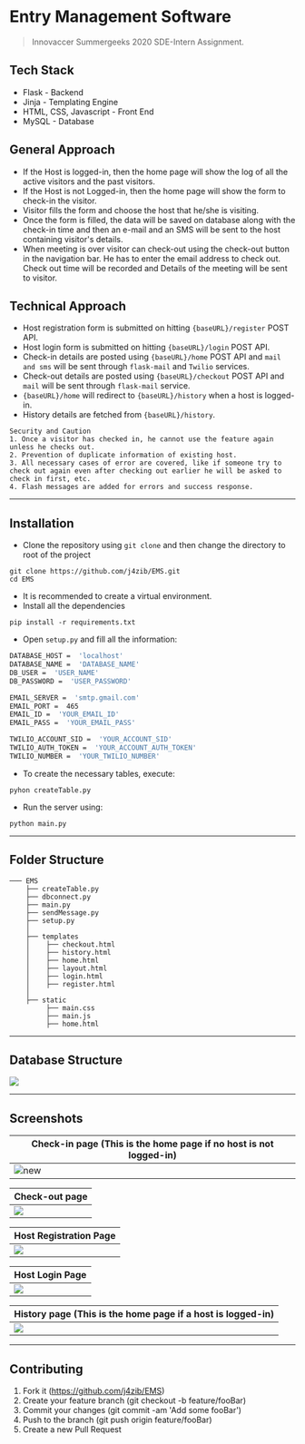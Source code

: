 
# Entry Management Software
>Innovaccer Summergeeks 2020 SDE-Intern Assignment.

## Tech Stack
- Flask - Backend
- Jinja - Templating Engine
- HTML, CSS, Javascript - Front End
- MySQL - Database

## General Approach
- If the Host is logged-in, then the home page will show the log of all the active visitors and the past visitors.
- If the Host is not Logged-in, then the home page will show the form to check-in the visitor.
- Visitor fills the form and choose the host that he/she is visiting.
- Once the form is filled, the data will be saved on database  along with the check-in time and then an e-mail and an SMS will be sent to the host containing visitor's details.
- When meeting is over visitor can check-out using the check-out button in the navigation bar. He has to enter the email address to check out. Check out time will be recorded and Details of the meeting will be sent to visitor. 

## Technical Approach
- Host registration form is submitted on hitting `{baseURL}/register` POST API.
- Host login form is submitted on hitting `{baseURL}/login` POST API.
- Check-in details are posted using `{baseURL}/home` POST API and `mail and sms` will be sent through `flask-mail` and `Twilio` services.
- Check-out details are posted using `{baseURL}/checkout` POST API and `mail` will be sent through `flask-mail` service.
- `{baseURL}/home` will redirect to `{baseURL}/history` when a host is logged-in.
- History details are fetched from `{baseURL}/history`.
```
Security and Caution
1. Once a visitor has checked in, he cannot use the feature again unless he checks out.
2. Prevention of duplicate information of existing host.
3. All necessary cases of error are covered, like if someone try to check out again even after checking out earlier he will be asked to check in first, etc.
4. Flash messages are added for errors and success response.
```

***
## Installation
- Clone the repository using `git clone` and then change the directory to root of the project
``` 
git clone https://github.com/j4zib/EMS.git
cd EMS
```
- It is recommended to create a virtual environment.
- Install all the dependencies
```
pip install -r requirements.txt
```
- Open `setup.py` and fill all the information:

```bash
DATABASE_HOST =  'localhost'
DATABASE_NAME =  'DATABASE_NAME'
DB_USER =  'USER_NAME'
DB_PASSWORD =  'USER_PASSWORD'

EMAIL_SERVER =  'smtp.gmail.com'
EMAIL_PORT =  465
EMAIL_ID =  'YOUR_EMAIL_ID'
EMAIL_PASS =  'YOUR_EMAIL_PASS'

TWILIO_ACCOUNT_SID =  'YOUR_ACCOUNT_SID'
TWILIO_AUTH_TOKEN =  'YOUR_ACCOUNT_AUTH_TOKEN'
TWILIO_NUMBER =  'YOUR_TWILIO_NUMBER'
```
- To create the necessary tables, execute:
```
pyhon createTable.py
```
- Run the server using:
```
python main.py
```

***
## Folder Structure 
```
─── EMS
    ├── createTable.py
    ├── dbconnect.py
    ├── main.py
    ├── sendMessage.py
    ├── setup.py
    │    
    ├── templates
    │    ├── checkout.html
    │    ├── history.html
    │    ├── home.html
    │    ├── layout.html
    │    ├── login.html
    │    ├── register.html
    │    
    ├── static
         ├── main.css
         ├── main.js
         ├── home.html    

```
***
## Database Structure 
![](https://drive.google.com/uc?export=view&id=1WWNcjJOeVtiwW9BZ6x9zwzZJU57_CJjc)

***
## Screenshots
| Check-in page (This is the home page if no host is not logged-in) |
|-|
| ![new](https://drive.google.com/uc?export=view&id=1mrFXEj-V20-gTki9rw4pxS8HvyYRCnKc) |

| Check-out page |
|-|
| ![](https://drive.google.com/uc?export=view&id=1s5q_ARr2uAwJ88Eo8SK5EfMyvrBLXets) | 

| Host Registration Page |
|-|
| ![](https://drive.google.com/uc?export=view&id=1mAk-vUMXjWuwlO5oRNMY2EU69siEb3FL) | 

| Host Login Page |
|-|
| ![](https://drive.google.com/uc?export=view&id=1BYWzKQhA9KBqm-yxitlDwKnw3hWG66T8) | 

| History page (This is the home page if a host is logged-in) |
|-|
| ![](https://drive.google.com/uc?export=view&id=1-ByJVUeEGxuH3Y2WcZAVL_wCwrQVrFDn) | 
***
## Contributing
1. Fork it (https://github.com/j4zib/EMS)
2. Create your feature branch (git checkout -b feature/fooBar)
3. Commit your changes (git commit -am 'Add some fooBar')
4. Push to the branch (git push origin feature/fooBar)
5. Create a new Pull Request

